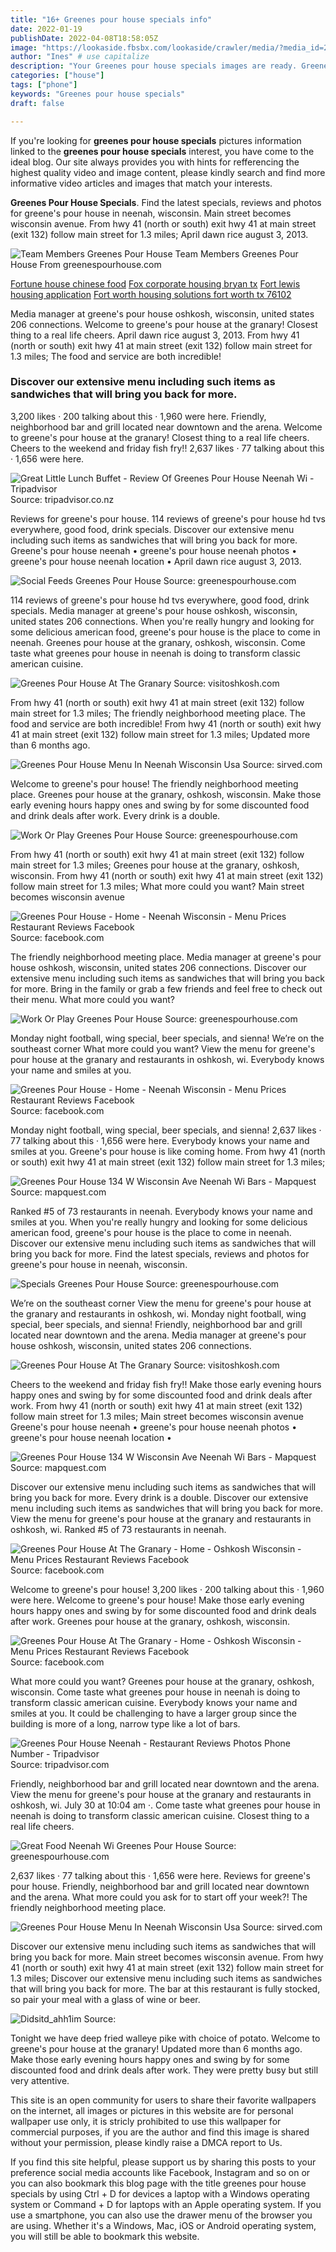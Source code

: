 ```yaml
---
title: "16+ Greenes pour house specials info"
date: 2022-01-19
publishDate: 2022-04-08T18:58:05Z
image: "https://lookaside.fbsbx.com/lookaside/crawler/media/?media_id=2435171033279712"
author: "Ines" # use capitalize
description: "Your Greenes pour house specials images are ready. Greenes pour house specials are a topic that is being searched for and liked by netizens now. You can Get the Greenes pour house specials files here. Find and Download all royalty-free vectors."
categories: ["house"]
tags: ["phone"]
keywords: "Greenes pour house specials"
draft: false

---
```


If you're looking for **greenes pour house specials** pictures information linked to the **greenes pour house specials** interest, you have come to the ideal  blog.  Our site always  provides you with  hints  for refferencing  the highest  quality video and image  content, please kindly search and find more informative video articles and images  that match your interests.

**Greenes Pour House Specials**. Find the latest specials, reviews and photos for greene&#039;s pour house in neenah, wisconsin. Main street becomes wisconsin avenue. From hwy 41 (north or south) exit hwy 41 at main street (exit 132) follow main street for 1.3 miles; April dawn rice august 3, 2013.

![Team Members Greenes Pour House](https://static.wixstatic.com/media/869852_33c9bcc5e1b2e2e391e5fa8be4643a39.jpg/v1/crop/x_0,y_145,w_800,h_242/fill/w_674,h_242,al_c,q_80/869852_33c9bcc5e1b2e2e391e5fa8be4643a39.webp "Team Members Greenes Pour House")
Team Members Greenes Pour House From greenespourhouse.com

[Fortune house chinese food](/fortune-house-chinese-food/)
[Fox corporate housing bryan tx](/fox-corporate-housing-bryan-tx/)
[Fort lewis housing application](/fort-lewis-housing-application/)
[Fort worth housing solutions fort worth tx 76102](/fort-worth-housing-solutions-fort-worth-tx-76102/)

Media manager at greene&#039;s pour house oshkosh, wisconsin, united states 206 connections. Welcome to greene&#039;s pour house at the granary! Closest thing to a real life cheers. April dawn rice august 3, 2013. From hwy 41 (north or south) exit hwy 41 at main street (exit 132) follow main street for 1.3 miles; The food and service are both incredible!

### Discover our extensive menu including such items as sandwiches that will bring you back for more.

3,200 likes · 200 talking about this · 1,960 were here. Friendly, neighborhood bar and grill located near downtown and the arena. Welcome to greene&#039;s pour house at the granary! Closest thing to a real life cheers. Cheers to the weekend and friday fish fry!! 2,637 likes · 77 talking about this · 1,656 were here.


![Great Little Lunch Buffet - Review Of Greenes Pour House Neenah Wi - Tripadvisor](https://media-cdn.tripadvisor.com/media/photo-s/0a/98/6b/ad/20160313-211221-largejpg.jpg "Great Little Lunch Buffet - Review Of Greenes Pour House Neenah Wi - Tripadvisor")
Source: tripadvisor.co.nz

Reviews for greene&#039;s pour house. 114 reviews of greene&#039;s pour house hd tvs everywhere, good food, drink specials. Discover our extensive menu including such items as sandwiches that will bring you back for more. Greene&#039;s pour house neenah • greene&#039;s pour house neenah photos • greene&#039;s pour house neenah location • April dawn rice august 3, 2013.

![Social Feeds Greenes Pour House](https://static.wixstatic.com/media/1886fa_f63192c2ae98474aacaf289420e28b21~mv2.jpg/v1/fill/w_560,h_474,al_c,q_80,usm_0.66_1.00_0.01/world%20cup_JPG.webp "Social Feeds Greenes Pour House")
Source: greenespourhouse.com

114 reviews of greene&#039;s pour house hd tvs everywhere, good food, drink specials. Media manager at greene&#039;s pour house oshkosh, wisconsin, united states 206 connections. When you&#039;re really hungry and looking for some delicious american food, greene&#039;s pour house is the place to come in neenah. Greenes pour house at the granary, oshkosh, wisconsin. Come taste what greenes pour house in neenah is doing to transform classic american cuisine.

![Greenes Pour House At The Granary](https://assets.simpleviewinc.com/simpleview/image/fetch/c_limit,q_75,w_1200/https://assets.simpleviewinc.com/simpleview/image/upload/crm/oshkoshwi/106988329_266163771502711_5613108865083820869_o0-a83768825056a36_a837696d-5056-a36a-09294bac057e1739.jpg "Greenes Pour House At The Granary")
Source: visitoshkosh.com

From hwy 41 (north or south) exit hwy 41 at main street (exit 132) follow main street for 1.3 miles; The friendly neighborhood meeting place. The food and service are both incredible! From hwy 41 (north or south) exit hwy 41 at main street (exit 132) follow main street for 1.3 miles; Updated more than 6 months ago.

![Greenes Pour House Menu In Neenah Wisconsin Usa](https://d6ozfheqtj1tz.cloudfront.net/ChIJQXhZupO4A4gRhlVEg1nHQIk/5b52c9ed21ce2.jpg "Greenes Pour House Menu In Neenah Wisconsin Usa")
Source: sirved.com

Welcome to greene&#039;s pour house! The friendly neighborhood meeting place. Greenes pour house at the granary, oshkosh, wisconsin. Make those early evening hours happy ones and swing by for some discounted food and drink deals after work. Every drink is a double.

![Work Or Play Greenes Pour House](https://static.wixstatic.com/media/869852_b3da89bdef7fc81fcd51de54b113ce5b.jpg/v1/fill/w_250,h_375,al_c,q_90/869852_b3da89bdef7fc81fcd51de54b113ce5b.jpg "Work Or Play Greenes Pour House")
Source: greenespourhouse.com

From hwy 41 (north or south) exit hwy 41 at main street (exit 132) follow main street for 1.3 miles; Greenes pour house at the granary, oshkosh, wisconsin. From hwy 41 (north or south) exit hwy 41 at main street (exit 132) follow main street for 1.3 miles; What more could you want? Main street becomes wisconsin avenue

![Greenes Pour House - Home - Neenah Wisconsin - Menu Prices Restaurant Reviews Facebook](https://lookaside.fbsbx.com/lookaside/crawler/media/?media_id=2430459667084182 "Greenes Pour House - Home - Neenah Wisconsin - Menu Prices Restaurant Reviews Facebook")
Source: facebook.com

The friendly neighborhood meeting place. Media manager at greene&#039;s pour house oshkosh, wisconsin, united states 206 connections. Discover our extensive menu including such items as sandwiches that will bring you back for more. Bring in the family or grab a few friends and feel free to check out their menu. What more could you want?

![Work Or Play Greenes Pour House](https://static.wixstatic.com/media/869852_168a1a7ddde9cfffb833d0569109bdd9.jpg/v1/fill/w_250,h_375,al_c,q_90/869852_168a1a7ddde9cfffb833d0569109bdd9.jpg "Work Or Play Greenes Pour House")
Source: greenespourhouse.com

Monday night football, wing special, beer specials, and sienna! We’re on the southeast corner What more could you want? View the menu for greene&#039;s pour house at the granary and restaurants in oshkosh, wi. Everybody knows your name and smiles at you.

![Greenes Pour House - Home - Neenah Wisconsin - Menu Prices Restaurant Reviews Facebook](https://lookaside.fbsbx.com/lookaside/crawler/media/?media_id=150529528410552 "Greenes Pour House - Home - Neenah Wisconsin - Menu Prices Restaurant Reviews Facebook")
Source: facebook.com

Monday night football, wing special, beer specials, and sienna! 2,637 likes · 77 talking about this · 1,656 were here. Everybody knows your name and smiles at you. Greene&#039;s pour house is like coming home. From hwy 41 (north or south) exit hwy 41 at main street (exit 132) follow main street for 1.3 miles;

![Greenes Pour House 134 W Wisconsin Ave Neenah Wi Bars - Mapquest](https://s3-media0.fl.yelpcdn.com/bphoto/N0RBRUtss7_WfJgfjtBE_Q/l.jpg "Greenes Pour House 134 W Wisconsin Ave Neenah Wi Bars - Mapquest")
Source: mapquest.com

Ranked #5 of 73 restaurants in neenah. Everybody knows your name and smiles at you. When you&#039;re really hungry and looking for some delicious american food, greene&#039;s pour house is the place to come in neenah. Discover our extensive menu including such items as sandwiches that will bring you back for more. Find the latest specials, reviews and photos for greene&#039;s pour house in neenah, wisconsin.

![Specials Greenes Pour House](https://static.wixstatic.com/media/869852_8362fce399b94c1ca103fb2bb705c4aa~mv2.png/v1/fit/w_2500,h_1330,al_c/869852_8362fce399b94c1ca103fb2bb705c4aa~mv2.png "Specials Greenes Pour House")
Source: greenespourhouse.com

We’re on the southeast corner View the menu for greene&#039;s pour house at the granary and restaurants in oshkosh, wi. Monday night football, wing special, beer specials, and sienna! Friendly, neighborhood bar and grill located near downtown and the arena. Media manager at greene&#039;s pour house oshkosh, wisconsin, united states 206 connections.

![Greenes Pour House At The Granary](https://assets.simpleviewinc.com/simpleview/image/fetch/c_fill,h_492,q_75,w_738/https://assets.simpleviewinc.com/simpleview/image/upload/crm/oshkoshwi/Greenes-Dining-8871f80f5056a36_8871f931-5056-a36a-09e1a37c427ed0d1.jpg "Greenes Pour House At The Granary")
Source: visitoshkosh.com

Cheers to the weekend and friday fish fry!! Make those early evening hours happy ones and swing by for some discounted food and drink deals after work. From hwy 41 (north or south) exit hwy 41 at main street (exit 132) follow main street for 1.3 miles; Main street becomes wisconsin avenue Greene&#039;s pour house neenah • greene&#039;s pour house neenah photos • greene&#039;s pour house neenah location •

![Greenes Pour House 134 W Wisconsin Ave Neenah Wi Bars - Mapquest](https://s3-media0.fl.yelpcdn.com/bphoto/mcxPAwb0TDEmrAUKJPoRPA/l.jpg "Greenes Pour House 134 W Wisconsin Ave Neenah Wi Bars - Mapquest")
Source: mapquest.com

Discover our extensive menu including such items as sandwiches that will bring you back for more. Every drink is a double. Discover our extensive menu including such items as sandwiches that will bring you back for more. View the menu for greene&#039;s pour house at the granary and restaurants in oshkosh, wi. Ranked #5 of 73 restaurants in neenah.

![Greenes Pour House At The Granary - Home - Oshkosh Wisconsin - Menu Prices Restaurant Reviews Facebook](https://lookaside.fbsbx.com/lookaside/crawler/media/?media_id=122802089172214 "Greenes Pour House At The Granary - Home - Oshkosh Wisconsin - Menu Prices Restaurant Reviews Facebook")
Source: facebook.com

Welcome to greene&#039;s pour house! 3,200 likes · 200 talking about this · 1,960 were here. Welcome to greene&#039;s pour house! Make those early evening hours happy ones and swing by for some discounted food and drink deals after work. Greenes pour house at the granary, oshkosh, wisconsin.

![Greenes Pour House At The Granary - Home - Oshkosh Wisconsin - Menu Prices Restaurant Reviews Facebook](https://lookaside.fbsbx.com/lookaside/crawler/media/?media_id=114597703325986 "Greenes Pour House At The Granary - Home - Oshkosh Wisconsin - Menu Prices Restaurant Reviews Facebook")
Source: facebook.com

What more could you want? Greenes pour house at the granary, oshkosh, wisconsin. Come taste what greenes pour house in neenah is doing to transform classic american cuisine. Everybody knows your name and smiles at you. It could be challenging to have a larger group since the building is more of a long, narrow type like a lot of bars.

![Greenes Pour House Neenah - Restaurant Reviews Photos Phone Number - Tripadvisor](https://media-cdn.tripadvisor.com/media/photo-s/13/a5/b2/10/photo0jpg.jpg "Greenes Pour House Neenah - Restaurant Reviews Photos Phone Number - Tripadvisor")
Source: tripadvisor.com

Friendly, neighborhood bar and grill located near downtown and the arena. View the menu for greene&#039;s pour house at the granary and restaurants in oshkosh, wi. July 30 at 10:04 am ·. Come taste what greenes pour house in neenah is doing to transform classic american cuisine. Closest thing to a real life cheers.

![Great Food Neenah Wi Greenes Pour House](https://static.wixstatic.com/media/869852_45ccccafdef9482e843c8928b56afe68~mv2_d_5407_4893_s_4_2.png/v1/fill/w_560,h_504,al_c,q_85,usm_0.66_1.00_0.01/New%20Greene&#039;s%20Granary%20Traditional%20Logo_ye.webp "Great Food Neenah Wi Greenes Pour House")
Source: greenespourhouse.com

2,637 likes · 77 talking about this · 1,656 were here. Reviews for greene&#039;s pour house. Friendly, neighborhood bar and grill located near downtown and the arena. What more could you ask for to start off your week?! The friendly neighborhood meeting place.

![Greenes Pour House Menu In Neenah Wisconsin Usa](https://d6ozfheqtj1tz.cloudfront.net/ChIJQXhZupO4A4gRhlVEg1nHQIk/5b52c9ebeb7d9.jpg "Greenes Pour House Menu In Neenah Wisconsin Usa")
Source: sirved.com

Discover our extensive menu including such items as sandwiches that will bring you back for more. Main street becomes wisconsin avenue. From hwy 41 (north or south) exit hwy 41 at main street (exit 132) follow main street for 1.3 miles; Discover our extensive menu including such items as sandwiches that will bring you back for more. The bar at this restaurant is fully stocked, so pair your meal with a glass of wine or beer.

![Didsitd_ahh1im](https://lookaside.fbsbx.com/lookaside/crawler/media/?media_id=2435171033279712 "Didsitd_ahh1im")
Source: 

Tonight we have deep fried walleye pike with choice of potato. Welcome to greene&#039;s pour house at the granary! Updated more than 6 months ago. Make those early evening hours happy ones and swing by for some discounted food and drink deals after work. They were pretty busy but still very attentive.

This site is an open community for users to share their favorite wallpapers on the internet, all images or pictures in this website are for personal wallpaper use only, it is stricly prohibited to use this wallpaper for commercial purposes, if you are the author and find this image is shared without your permission, please kindly raise a DMCA report to Us.

If you find this site helpful, please support us by sharing this posts to your preference social media accounts like Facebook, Instagram and so on or you can also bookmark this blog page with the title greenes pour house specials by using Ctrl + D for devices a laptop with a Windows operating system or Command + D for laptops with an Apple operating system. If you use a smartphone, you can also use the drawer menu of the browser you are using. Whether it's a Windows, Mac, iOS or Android operating system, you will still be able to bookmark this website.
